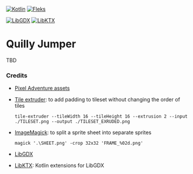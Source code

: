 [![Kotlin](https://img.shields.io/badge/Kotlin-1.9.23-red.svg)](http://kotlinlang.org/)
[![Fleks](https://img.shields.io/badge/Fleks-2.7--SNAPSHOT-purple.svg)](http://kotlinlang.org/)

[![LibGDX](https://img.shields.io/badge/LibGDX-1.12.1-green.svg)](http://kotlinlang.org/)
[![LibKTX](https://img.shields.io/badge/LibKTX-1.12.1--rc1-blue.svg)](http://kotlinlang.org/)


# Quilly Jumper

TBD

### Credits

- [Pixel Adventure assets](https://pixelfrog-assets.itch.io/pixel-adventure-1)
- [Tile extruder](https://github.com/sporadic-labs/tile-extruder): to add padding to tileset without changing the order
  of tiles

  ```tile-extruder --tileWidth 16 --tileHeight 16 --extrusion 2 --input ./TILESET.png --output ./TILESET_EXRUDED.png```
- [ImageMagick](https://imagemagick.org/index.php): to split a sprite sheet into separate sprites

   ```magick '.\SHEET.png' -crop 32x32 'FRAME_%02d.png'```
- [LibGDX](https://github.com/libgdx/libgdx)
- [LibKTX](https://github.com/libktx/ktx): Kotlin extensions for LibGDX
